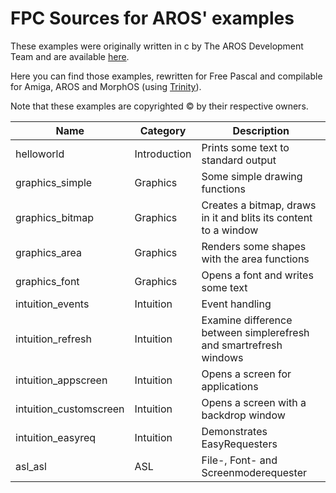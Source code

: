 
FPC Sources for AROS' examples
==============================

These examples were originally written in c by The AROS Development Team and are available [here](http://www.aros.org/documentation/developers/samples.php).

Here you can find those examples, rewritten for Free Pascal and compilable
for Amiga, AROS and MorphOS (using [Trinity](https://github.com/magorium/fpc-triforce/tree/master/Base/Trinity)).

Note that these examples are copyrighted :copyright: by their respective owners.


| Name                   | Category     | Description                                                            |
| ---------------------- | ------------ | ---------------------------------------------------------------------- |
| helloworld             | Introduction | Prints some text to standard output                                    |
| graphics_simple        | Graphics     | Some simple drawing functions                                          |
| graphics_bitmap        | Graphics     | Creates a bitmap, draws in it and blits its content to a window        |
| graphics_area          | Graphics     | Renders some shapes with the area functions                            |
| graphics_font          | Graphics     | Opens a font and writes some text                                      |
| intuition_events       | Intuition    | Event handling                                                         |
| intuition_refresh      | Intuition    | Examine difference between simplerefresh and smartrefresh windows      |
| intuition_appscreen    | Intuition    | Opens a screen for applications                                        |
| intuition_customscreen | Intuition    | Opens a screen with a backdrop window                                  |
| intuition_easyreq      | Intuition    | Demonstrates EasyRequesters                                            |
| asl_asl                | ASL          | File-, Font- and Screenmoderequester                                   |
